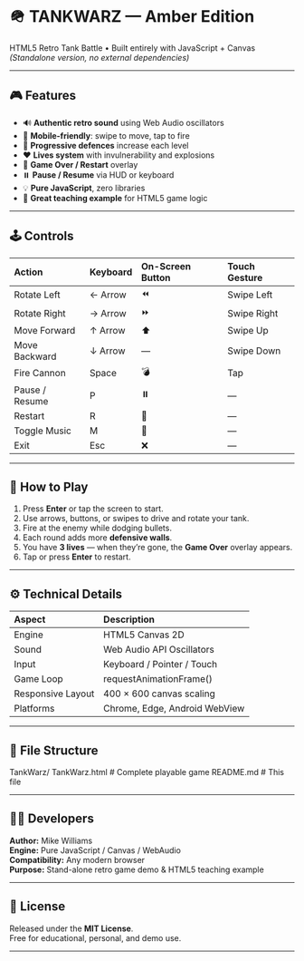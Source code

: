 # 🪖 **TANKWARZ — Amber Edition**
HTML5 Retro Tank Battle • Built entirely with JavaScript + Canvas  
*(Standalone version, no external dependencies)*

---

## 🎮 Features
- 🔊 **Authentic retro sound** using Web Audio oscillators  
- 📱 **Mobile-friendly**: swipe to move, tap to fire  
- 🧱 **Progressive defences** increase each level  
- ❤️ **Lives system** with invulnerability and explosions  
- 🔄 **Game Over / Restart** overlay  
- ⏸️ **Pause / Resume** via HUD or keyboard  
- 💡 **Pure JavaScript**, zero libraries  
- 🧩 **Great teaching example** for HTML5 game logic

---

## 🕹️ Controls

| Action | Keyboard | On-Screen Button | Touch Gesture |
|:--|:--|:--|:--|
| Rotate Left | ← Arrow | ⏪ | Swipe Left |
| Rotate Right | → Arrow | ⏩ | Swipe Right |
| Move Forward | ↑ Arrow | ⬆️ | Swipe Up |
| Move Backward | ↓ Arrow | — | Swipe Down |
| Fire Cannon | Space | 💣 | Tap |
| Pause / Resume | P | ⏸️ | — |
| Restart | R | 🔄 | — |
| Toggle Music | M | 🎵 | — |
| Exit | Esc | ❌ | — |

---

## 🧠 How to Play
1. Press **Enter** or tap the screen to start.  
2. Use arrows, buttons, or swipes to drive and rotate your tank.  
3. Fire at the enemy while dodging bullets.  
4. Each round adds more **defensive walls**.  
5. You have **3 lives** — when they’re gone, the **Game Over** overlay appears.  
6. Tap or press **Enter** to restart.

---

## ⚙️ Technical Details
| Aspect | Description |
|:--|:--|
| Engine | HTML5 Canvas 2D |
| Sound | Web Audio API Oscillators |
| Input | Keyboard / Pointer / Touch |
| Game Loop | requestAnimationFrame() |
| Responsive Layout | 400 × 600 canvas scaling |
| Platforms | Chrome, Edge, Android WebView |

---

## 📂 File Structure
TankWarz/
TankWarz.html # Complete playable game
README.md # This file

---

## 🧑‍💻 Developers
**Author:** Mike Williams  
**Engine:** Pure JavaScript / Canvas / WebAudio  
**Compatibility:** Any modern browser  
**Purpose:** Stand-alone retro game demo & HTML5 teaching example  

---

## 🪪 License
Released under the **MIT License**.  
Free for educational, personal, and demo use.  

---
